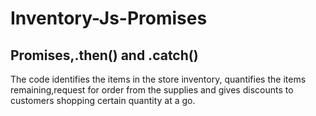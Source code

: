 # Inventory-Js-Promises
## Promises,.then() and .catch()  
The code identifies the items in the store inventory, quantifies the items remaining,request for order from the supplies and gives discounts to customers shopping certain quantity at a go.
